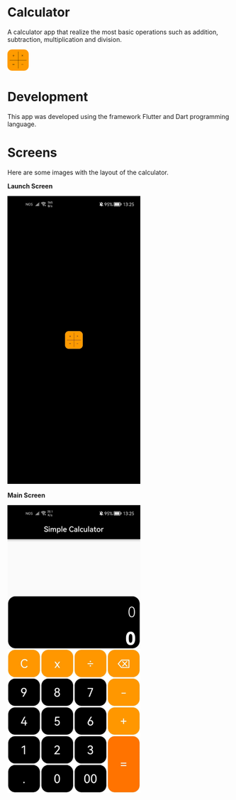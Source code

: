 # Calculator

A calculator app that realize the most basic operations such as addition, subtraction, multiplication and division.

<img src="https://github.com/luamendonca21/Calculator/blob/master/assetsReadme/ic_launcher.png" width="48" height="48">

# Development

This app was developed using the framework Flutter and Dart programming language.

# Screens

Here are some images with the layout of the calculator.

<b>Launch Screen</b>

<img src="https://github.com/luamendonca21/Calculator/blob/master/assetsReadme/launch.jpg" width="300" height="650">

<b>Main Screen</b>

<img src="https://github.com/luamendonca21/Calculator/blob/master/assetsReadme/main.jpg" width="300" height="650">

